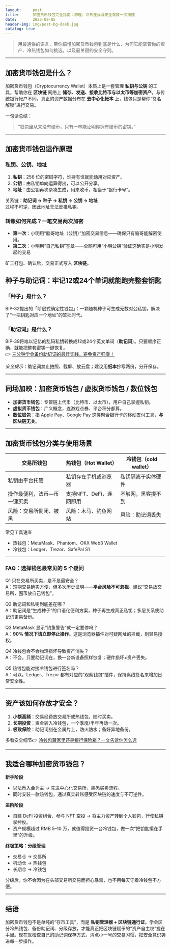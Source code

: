 ```yaml
---
layout:     post
title:      加密货币钱包完全指南：原理、冷热差异与安全存放一次搞懂
date:       2025-09-05
header-img: img/post-bg-desk.jpg
catalog: true
---
```


> 用最通俗的语言，带你搞懂加密货币钱包到底是什么、为何它能掌管你的资产、冷热钱包如何挑选，以及最关键的安全守则。

---

## 加密货币钱包是什么？

加密货币钱包（Cryptocurrency Wallet）本质上是一套管理 **私钥与公钥** 的工具，帮助你在 **区块链** 网络上 **储存、发送、接收比特币与以太币等加密资产**。与传统银行帐户不同，真正的资产数据分布在 **去中心化帐本** 上，钱包只是帮你“签名解锁”进行交易。

一句话总结：  
> “钱包里从来没有硬币，只有一串能证明你拥有硬币的密钥。”

---

## 加密货币钱包运作原理

### 私钥、公钥、地址  
1. **私钥**：256 位的密码字符，谁持有谁就能动用对应资产。  
2. **公钥**：由私钥单向运算得出，可以公开分享。  
3. **地址**：由公钥再次杂凑生成，用来收币，相当于“银行卡号”。  

关系链：**助记词 → 种子 → 私钥 → 公钥 → 地址**  
过程不可逆，因此地址无法反推私钥。

### 转账如何完成？一笔交易两次加密  
- **第一次**：小明用“脑哥地址（公钥）”加密交易信息——确保只有脑哥能解密使用。  
- **第二次**：小明用“自己私钥”签章——全网可用“小明公钥”验证这确实是小明发起的交易  

矿工打包、确认后，交易正式写入 **区块链**。

## 种子与助记词：牢记12或24个单词就能跑完整套钥匙

### 「种子」是什么？  
BIP-32提出的「阶层式确定性钱包」：一颗随机种子可生成无数对公私钥，解决了“一把钥匙对应一个地址”的笨拙时代。  

### 「助记词」是什么？  
BIP-39将难以记忆的乱码私钥转换成12或24个英文单词（**助记词**）。只要顺序正确，就能把整套密钥一键恢复。  
👉 [三分钟学会备份助记词的最佳实践，避免资产归零！](https://okxdog.com/)

*安全提示*：助记词禁止拍照、截屏、放云盘；建议用**纸本**抄写两份，分开保存。

---

## 同场加映：加密货币钱包 / 虚拟货币钱包 / 数位钱包

- **加密货币钱包**：专管链上代币（比特币、以太币），用户自己掌握私钥。  
- **虚拟货币钱包**：广义概念，连游戏点券、平台积分都算。  
- **数位钱包**：指 Apple Pay、Google Pay 这类聚合银行卡的移动支付工具，**与区块链无关**。

---

## 加密货币钱包分类与使用场景

| 交易所钱包 | 热钱包（Hot Wallet） | 冷钱包（cold wallet） |
|------------|----------------------|-----------------------|
| 私钥由平台托管 | 私钥存在手机或浏览器 | 私钥隔离于实体硬件 |
| 操作最便利，法币—币一键买卖 | 支持NFT、DeFi，连网即用 | 不触网，黑客摸不到 |
| 风险：交易所倒闭、被黑 | 风险：木马、钓鱼网站 | 风险：助记词丢失 |

常见工具速查  
- 热钱包：MetaMask、Phantom、OKX Web3 Wallet  
- 冷钱包：Ledger、Trezor、SafePal S1

---

### FAQ：选择钱包最常见的 5 个疑问

Q1 只在交易所买卖，是不是最安全？  
A：短期交易确实方便，但多次历史证明——**平台风险不可忽视**。建议“交易放交易所，囤币放自己钱包”。

Q2 助记词和私钥到底差在哪？  
A：助记词是“生成种子”的口语化便利方案，种子再生成真正私钥；多层关系使助记词更易备份。

Q3 MetaMask 显示“钓鱼警告”就一定要停吗？  
A：**90% 情况下请立即停止操作**。这是浏览器插件对可疑网址的拦截，别轻易授权。

Q4 冷钱包会不会物理损坏导致资产消失？  
A：不会。只要助记词在，换一台新设备照样恢复；硬件损坏≠资产丢失。

Q5 热钱包能对接冷钱包进行签名吗？  
A：可以。Ledger、Trezor 都有对应的“观察钱包”插件，保持离线签名来增加日常安全性。

---

## 资产该如何存放才安全？

1. **小额高频**：交易经费放交易所或热钱包，随时买卖。  
2. **长期投资**：资金转入冷钱包，一个季度/半年再动一次。  
3. **极致保险**：助记词刻在金属片上，防火防水；备好异地备份。  

多看安全细节👉 [冷钱包藏家里还是银行保险箱？一文告诉你怎么选](https://okxdog.com/)

---

## 我适合哪种加密货币钱包？

**新手阶段**  
- 以法币入金为主 → 先进中心化交易所，熟悉买卖流程。  
- 同时安装一款热钱包，通过真实转账感受区块链的速度与不可逆性。

**进阶阶段**  
- 自建 DeFi 投资组合、参与 NFT 空投 → 将主力资产转到个人钱包，行使私钥掌控权。  
- 资产规模超过 RMB 5–10 万，就值得投资一台冷钱包，做一次“把钥匙攥在手里”的升级。

**终极策略：分级管理**  
- 交易仓 → 交易所  
- 机动仓 → 热钱包  
- 长期仓 → 冷钱包  

分级后，你不会因为在头部交易所交易而担心暴雷，也不用每天守着冷钱包不方便。

---

## 结语  
加密货币钱包不是单纯的“存币工具”，而是 **私钥管理器 + 区块链通行证**。学会区分冷热钱包、备份助记词、分级存放，才能真正把区块链赋予的“资产自主权”握在手里。现在就检查自己的助记词保存方式，清点小一号的交易习惯，把安全意识铸进每一步操作。